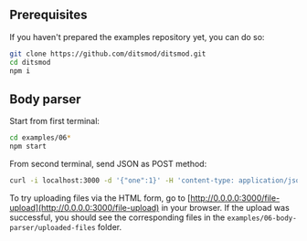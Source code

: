 ## Prerequisites

If you haven't prepared the examples repository yet, you can do so:

```bash
git clone https://github.com/ditsmod/ditsmod.git
cd ditsmod
npm i
```

## Body parser

Start from first terminal:

```bash
cd examples/06*
npm start
```

From second terminal, send JSON as POST method:

```bash
curl -i localhost:3000 -d '{"one":1}' -H 'content-type: application/json'
```

To try uploading files via the HTML form, go to [http://0.0.0.0:3000/file-upload](http://0.0.0.0:3000/file-upload) in your browser. If the upload was successful, you should see the corresponding files in the `examples/06-body-parser/uploaded-files` folder.
